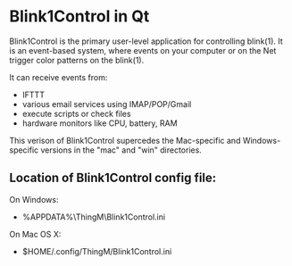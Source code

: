 

Blink1Control in Qt
============

Blink1Control is the primary user-level application for controlling blink(1).
It is an event-based system, where events on your computer or on the Net
trigger color patterns on the blink(1).

It can receive events from:
- IFTTT
- various email services using IMAP/POP/Gmail
- execute scripts or check files 
- hardware monitors like CPU, battery, RAM

This verison of Blink1Control supercedes the Mac-specific and Windows-specific
versions in the "mac" and "win" directories.




Location of Blink1Control config file:
----------------------
On Windows:
- %APPDATA%\ThingM\Blink1Control.ini

On Mac OS X:
- $HOME/.config/ThingM/Blink1Control.ini

